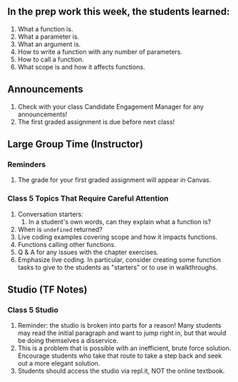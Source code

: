 ## In the prep work this week, the students learned:
1. What a function is.
1. What a parameter is.
1. What an argument is.
1. How to write a function with any number of parameters.
1. How to call a function.
1. What scope is and how it affects functions.

## Announcements
1. Check with your class Candidate Engagement Manager for any announcements!
1. The first graded assignment is due before next class!

## Large Group Time (Instructor)
### Reminders
1. The grade for your first graded assignment will appear in Canvas.

### Class 5 Topics That Require Careful Attention
1. Conversation starters:
   1. In a student's own words, can they explain what a function is?
1. When is ``undefined`` returned?
1. Live coding examples covering scope and how it impacts functions.
1. Functions calling other functions.
1. Q & A for any issues with the chapter exercises.
1. Emphasize live coding. In particular, consider creating some function tasks to give to the students as "starters" or to use in walkthroughs.

## Studio (TF Notes)

### Class 5 Studio
1. Reminder: the studio is broken into parts for a reason! Many students may read the initial paragraph and want to jump right in, but that would be doing themselves a disservice.
1. This is a problem that is possible with an inefficient, brute force solution. Encourage students who take that route to take a step back and seek out a more elegant solution.
1. Students should access the studio via repl.it, NOT the online textbook.